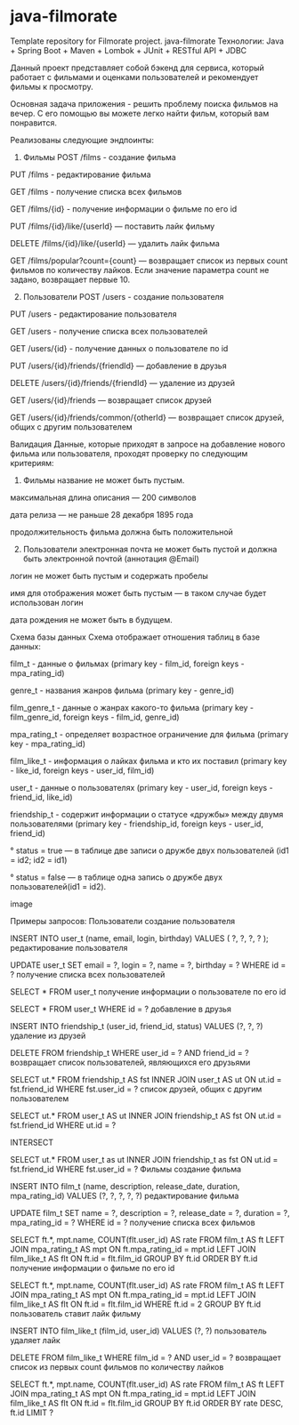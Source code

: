 # java-filmorate
Template repository for Filmorate project.
java-filmorate
Технологии: Java + Spring Boot + Maven + Lombok + JUnit + RESTful API + JDBC

Данный проект представляет собой бэкенд для сервиса, который работает с фильмами и оценками пользователей и рекомендует фильмы к просмотру.

Основная задача приложения - решить проблему поиска фильмов на вечер. С его помощью вы можете легко найти фильм, который вам понравится.

Реализованы следующие эндпоинты:
1. Фильмы
POST /films - создание фильма

PUT /films - редактирование фильма

GET /films - получение списка всех фильмов

GET /films/{id} - получение информации о фильме по его id

PUT /films/{id}/like/{userId} — поставить лайк фильму

DELETE /films/{id}/like/{userId} — удалить лайк фильма

GET /films/popular?count={count} — возвращает список из первых count фильмов по количеству лайков. Если значение параметра count не задано, возвращает первые 10.

2. Пользователи
POST /users - создание пользователя

PUT /users - редактирование пользователя

GET /users - получение списка всех пользователей

GET /users/{id} - получение данных о пользователе по id

PUT /users/{id}/friends/{friendId} — добавление в друзья

DELETE /users/{id}/friends/{friendId} — удаление из друзей

GET /users/{id}/friends — возвращает список друзей

GET /users/{id}/friends/common/{otherId} — возвращает список друзей, общих с другим пользователем

Валидация
Данные, которые приходят в запросе на добавление нового фильма или пользователя, проходят проверку по следующим критериям:

1. Фильмы
название не может быть пустым.

максимальная длина описания — 200 символов

дата релиза — не раньше 28 декабря 1895 года

продолжительность фильма должна быть положительной

2. Пользователи
электронная почта не может быть пустой и должна быть электронной почтой (аннотация @Email)

логин не может быть пустым и содержать пробелы

имя для отображения может быть пустым — в таком случае будет использован логин

дата рождения не может быть в будущем.

Схема базы данных
Схема отображает отношения таблиц в базе данных:

film_t - данные о фильмах (primary key - film_id, foreign keys - mpa_rating_id)

genre_t - названия жанров фильма (primary key - genre_id)

film_genre_t - данные о жанрах какого-то фильма (primary key - film_genre_id, foreign keys - film_id, genre_id)

mpa_rating_t - определяет возрастное ограничение для фильма (primary key - mpa_rating_id)

film_like_t - информация о лайках фильма и кто их поставил (primary key - like_id, foreign keys - user_id, film_id)

user_t - данные о пользователях (primary key - user_id, foreign keys - friend_id, like_id)

friendship_t - содержит информации о статусе «дружбы» между двумя пользователями (primary key - friendship_id, foreign keys - user_id, friend_id)

° status = true — в таблице две записи о дружбе двух пользователей (id1 = id2; id2 = id1)

° status = false — в таблице одна запись о дружбе двух пользователей(id1 = id2).

image

Примеры запросов:
Пользователи
создание пользователя

INSERT INTO user_t (name, email, login, birthday)
VALUES ( ?, ?, ?, ? );
редактирование пользователя

UPDATE user_t
SET email = ?,
login = ?,
name = ?,
birthday = ?
WHERE id = ?
получение списка всех пользователей

SELECT *
FROM user_t
получение информации о пользователе по его id

SELECT *
FROM user_t
WHERE id = ?
добавление в друзья

INSERT INTO friendship_t (user_id, friend_id, status)
VALUES (?, ?, ?)
удаление из друзей

DELETE
FROM friendship_t
WHERE user_id = ? AND friend_id = ?
возвращает список пользователей, являющихся его друзьями

SELECT ut.*
FROM friendship_t AS fst
INNER JOIN user_t AS ut ON ut.id = fst.friend_id
WHERE fst.user_id = ?
список друзей, общих с другим пользователем

SELECT ut.*
FROM user_t AS ut
INNER JOIN friendship_t AS fst ON ut.id = fst.friend_id
WHERE ut.id = ?

INTERSECT

SELECT ut.*
FROM user_t as ut
INNER JOIN friendship_t as fst ON ut.id = fst.friend_id
WHERE fst.user_id = ?
Фильмы
создание фильма

INSERT INTO film_t (name, description, release_date, duration, mpa_rating_id)
VALUES (?, ?, ?, ?, ?)
редактирование фильма

UPDATE film_t
SET name = ?,
description = ?,
release_date = ?,
duration = ?,
mpa_rating_id = ?
WHERE id = ?
получение списка всех фильмов

SELECT ft.*, mpt.name, COUNT(flt.user_id) AS rate
FROM film_t AS ft
LEFT JOIN mpa_rating_t AS mpt ON ft.mpa_rating_id = mpt.id
LEFT JOIN film_like_t AS flt ON ft.id = flt.film_id
GROUP BY ft.id
ORDER BY ft.id
получение информации о фильме по его id

SELECT ft.*, mpt.name, COUNT(flt.user_id) AS rate
FROM film_t AS ft
LEFT JOIN mpa_rating_t AS mpt ON ft.mpa_rating_id = mpt.id
LEFT JOIN film_like_t AS flt ON ft.id = flt.film_id
WHERE ft.id = 2
GROUP BY ft.id
пользователь ставит лайк фильму

INSERT INTO film_like_t (film_id, user_id)
VALUES (?, ?)
пользователь удаляет лайк

DELETE
FROM film_like_t
WHERE film_id = ? AND user_id = ?
возвращает список из первых count фильмов по количеству лайков

SELECT ft.*, mpt.name, COUNT(flt.user_id) AS rate
FROM film_t AS ft
LEFT JOIN mpa_rating_t AS mpt ON ft.mpa_rating_id = mpt.id
LEFT JOIN film_like_t AS flt ON ft.id = flt.film_id
GROUP BY ft.id
ORDER BY rate DESC, ft.id
LIMIT ?

